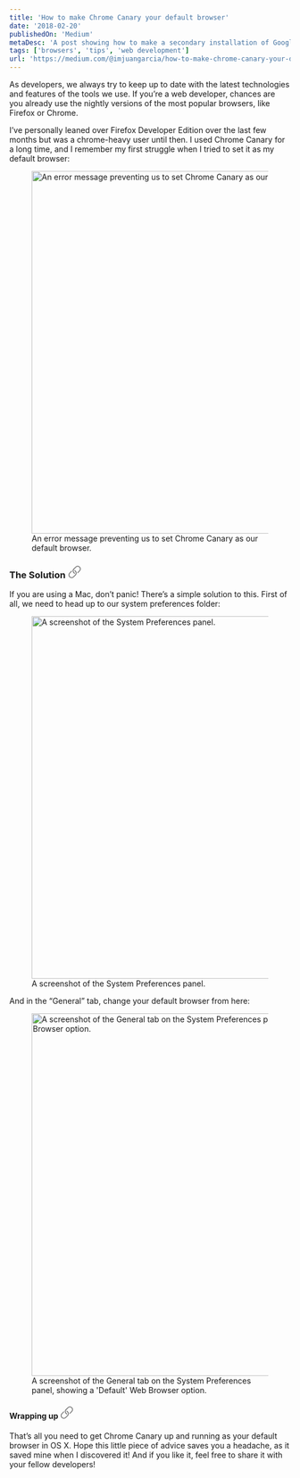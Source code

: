 ```yaml
---
title: 'How to make Chrome Canary your default browser'
date: '2018-02-20'
publishedOn: 'Medium'
metaDesc: 'A post showing how to make a secondary installation of Google Chrome your default browser.'
tags: ['browsers', 'tips', 'web development']
url: 'https://medium.com/@imjuangarcia/how-to-make-chrome-canary-your-default-browser-cd8b4c9b882a'
---
```


As developers, we always try to keep up to date with the latest technologies and features of the tools we use. If you’re a web developer, chances are you already use the nightly versions of the most popular browsers, like Firefox or Chrome.

I’ve personally leaned over Firefox Developer Edition over the last few months but was a chrome-heavy user until then. I used Chrome Canary for a long time, and I remember my first struggle when I tried to set it as my default browser:

<figure>
  <img
    src="https://res.cloudinary.com/juanmartingarcia/image/upload/w_512,f_auto,q_auto:good/blog/how-to-make-chrome-canary-your-default-browser/1_F_5-3GDXduZpMojfD6xNbA.png"
    srcset="https://res.cloudinary.com/juanmartingarcia/image/upload/w_256,f_auto,q_auto:good/blog/how-to-make-chrome-canary-your-default-browser/1_F_5-3GDXduZpMojfD6xNbA.png 256w, https://res.cloudinary.com/juanmartingarcia/image/upload/w_512,f_auto,q_auto:good/blog/how-to-make-chrome-canary-your-default-browser/1_F_5-3GDXduZpMojfD6xNbA.png 512w, https://res.cloudinary.com/juanmartingarcia/image/upload/w_650,f_auto,q_auto:good/blog/how-to-make-chrome-canary-your-default-browser/1_F_5-3GDXduZpMojfD6xNbA.png 650w"
    sizes="(min-width: 650px) 650px, 100vw"
    width="650"
    loading="lazy"
    alt="An error message preventing us to set Chrome Canary as our default browser."
  />
  <figcaption>
    An error message preventing us to set Chrome Canary as our default browser.
  </figcaption>
</figure>

<h3 id="the-solution">
  The Solution

  <a href="#the-solution" aria-label="Permalink">
    <svg width="23" height="23" viewBox="0 0 23 23" fill="none" xmlns="http://www.w3.org/2000/svg"><path d="M13.9326 17.7227C16.0811 15.5742 16.0811 12.0078 13.9326 9.81641C13.374 9.30078 12.7725 8.91406 12.1279 8.61328C11.8701 8.52734 11.5264 8.65625 11.4404 8.95703C11.3975 9.12891 11.3545 9.42969 11.3115 9.60156C11.3115 9.81641 11.4404 10.0312 11.6553 10.1172C12.085 10.2891 12.4717 10.5898 12.8154 10.9336C14.4053 12.4805 14.4053 15.0586 12.8584 16.6055L12.8154 16.6484L9.4209 20.043C7.83105 21.6328 5.2959 21.6328 3.70605 20.043C2.11621 18.4531 2.11621 15.918 3.70605 14.3281C3.70605 14.3281 6.24121 11.793 6.92871 11.1055C7.05762 10.9766 7.10059 10.8047 7.10059 10.6758C7.05762 10.4609 7.05762 10.2461 7.05762 10.0312C7.01465 9.60156 6.49902 9.38672 6.15527 9.6875C6.1123 9.73047 6.06934 9.77344 6.02637 9.81641L2.63184 13.2539C0.44043 15.4023 0.44043 18.9688 2.63184 21.1172C4.78027 23.3086 8.34668 23.3086 10.4951 21.1172L13.9326 17.7227ZM10.0225 13.7266C10.5811 14.2422 11.1826 14.6289 11.8271 14.9297C12.085 15.0156 12.4287 14.8867 12.5146 14.5859C12.5576 14.4141 12.6006 14.1133 12.6436 13.9414C12.6436 13.7266 12.5146 13.5117 12.2998 13.4258C11.8701 13.2539 11.4834 12.9531 11.1396 12.6094C9.5498 11.0625 9.5498 8.48438 11.0967 6.9375L11.1396 6.89453L14.5342 3.5C16.124 1.91016 18.6592 1.91016 20.249 3.5C21.8389 5.08984 21.8389 7.625 20.249 9.21484C20.249 9.21484 17.7139 11.75 17.0264 12.4375C16.8975 12.5664 16.8545 12.7383 16.8545 12.8672C16.8975 13.0391 16.8975 13.3398 16.8975 13.5117C16.9404 13.9414 17.4561 14.1562 17.7998 13.8555C17.8428 13.8125 17.8857 13.7695 17.9287 13.7266L21.3232 10.2891C23.5146 8.14062 23.5146 4.57422 21.3232 2.42578C19.1748 0.234375 15.6084 0.234375 13.46 2.42578L10.0225 5.82031C7.87402 7.96875 7.87402 11.5352 10.0225 13.7266Z" fill="#767676"/></svg>
  </a>
</h3>

If you are using a Mac, don’t panic! There’s a simple solution to this. First of all, we need to head up to our system preferences folder:

<figure>
  <img
    src="https://res.cloudinary.com/juanmartingarcia/image/upload/w_512,f_auto,q_auto:good/blog/how-to-make-chrome-canary-your-default-browser/1_7ybymKKG3xw0d95-MvhxAw.png"
    srcset="https://res.cloudinary.com/juanmartingarcia/image/upload/w_256,f_auto,q_auto:good/blog/how-to-make-chrome-canary-your-default-browser/1_7ybymKKG3xw0d95-MvhxAw.png 256w, https://res.cloudinary.com/juanmartingarcia/image/upload/w_512,f_auto,q_auto:good/blog/how-to-make-chrome-canary-your-default-browser/1_7ybymKKG3xw0d95-MvhxAw.png 512w, https://res.cloudinary.com/juanmartingarcia/image/upload/w_650,f_auto,q_auto:good/blog/how-to-make-chrome-canary-your-default-browser/1_7ybymKKG3xw0d95-MvhxAw.png 650w"
    sizes="(min-width: 650px) 650px, 100vw"
    width="650"
    loading="lazy"
    alt="A screenshot of the System Preferences panel."
  />
  <figcaption>
    A screenshot of the System Preferences panel.
  </figcaption>
</figure>

And in the “General” tab, change your default browser from here:

<figure>
  <img
    src="https://res.cloudinary.com/juanmartingarcia/image/upload/w_512,f_auto,q_auto:good/blog/how-to-make-chrome-canary-your-default-browser/1_MK_HSTmVd4ebMejWo32-ZA.jpg"
    srcset="https://res.cloudinary.com/juanmartingarcia/image/upload/w_256,f_auto,q_auto:good/blog/how-to-make-chrome-canary-your-default-browser/1_MK_HSTmVd4ebMejWo32-ZA.jpg 256w, https://res.cloudinary.com/juanmartingarcia/image/upload/w_512,f_auto,q_auto:good/blog/how-to-make-chrome-canary-your-default-browser/1_MK_HSTmVd4ebMejWo32-ZA.jpg 512w, https://res.cloudinary.com/juanmartingarcia/image/upload/w_650,f_auto,q_auto:good/blog/how-to-make-chrome-canary-your-default-browser/1_MK_HSTmVd4ebMejWo32-ZA.jpg 650w"
    sizes="(min-width: 650px) 650px, 100vw"
    width="650"
    loading="lazy"
    alt="A screenshot of the General tab on the System Preferences panel, showing a 'Default' Web Browser option."
  />
  <figcaption>
    A screenshot of the General tab on the System Preferences panel, showing a 'Default' Web Browser option.
  </figcaption>
</figure>

<h4 id="wrapping-up">
  Wrapping up

  <a href="#wrapping-up" aria-label="Permalink">
    <svg width="23" height="23" viewBox="0 0 23 23" fill="none" xmlns="http://www.w3.org/2000/svg"><path d="M13.9326 17.7227C16.0811 15.5742 16.0811 12.0078 13.9326 9.81641C13.374 9.30078 12.7725 8.91406 12.1279 8.61328C11.8701 8.52734 11.5264 8.65625 11.4404 8.95703C11.3975 9.12891 11.3545 9.42969 11.3115 9.60156C11.3115 9.81641 11.4404 10.0312 11.6553 10.1172C12.085 10.2891 12.4717 10.5898 12.8154 10.9336C14.4053 12.4805 14.4053 15.0586 12.8584 16.6055L12.8154 16.6484L9.4209 20.043C7.83105 21.6328 5.2959 21.6328 3.70605 20.043C2.11621 18.4531 2.11621 15.918 3.70605 14.3281C3.70605 14.3281 6.24121 11.793 6.92871 11.1055C7.05762 10.9766 7.10059 10.8047 7.10059 10.6758C7.05762 10.4609 7.05762 10.2461 7.05762 10.0312C7.01465 9.60156 6.49902 9.38672 6.15527 9.6875C6.1123 9.73047 6.06934 9.77344 6.02637 9.81641L2.63184 13.2539C0.44043 15.4023 0.44043 18.9688 2.63184 21.1172C4.78027 23.3086 8.34668 23.3086 10.4951 21.1172L13.9326 17.7227ZM10.0225 13.7266C10.5811 14.2422 11.1826 14.6289 11.8271 14.9297C12.085 15.0156 12.4287 14.8867 12.5146 14.5859C12.5576 14.4141 12.6006 14.1133 12.6436 13.9414C12.6436 13.7266 12.5146 13.5117 12.2998 13.4258C11.8701 13.2539 11.4834 12.9531 11.1396 12.6094C9.5498 11.0625 9.5498 8.48438 11.0967 6.9375L11.1396 6.89453L14.5342 3.5C16.124 1.91016 18.6592 1.91016 20.249 3.5C21.8389 5.08984 21.8389 7.625 20.249 9.21484C20.249 9.21484 17.7139 11.75 17.0264 12.4375C16.8975 12.5664 16.8545 12.7383 16.8545 12.8672C16.8975 13.0391 16.8975 13.3398 16.8975 13.5117C16.9404 13.9414 17.4561 14.1562 17.7998 13.8555C17.8428 13.8125 17.8857 13.7695 17.9287 13.7266L21.3232 10.2891C23.5146 8.14062 23.5146 4.57422 21.3232 2.42578C19.1748 0.234375 15.6084 0.234375 13.46 2.42578L10.0225 5.82031C7.87402 7.96875 7.87402 11.5352 10.0225 13.7266Z" fill="#767676"/></svg>
  </a>
</h4>

That’s all you need to get Chrome Canary up and running as your default browser in OS X. Hope this little piece of advice saves you a headache, as it saved mine when I discovered it! And if you like it, feel free to share it with your fellow developers!